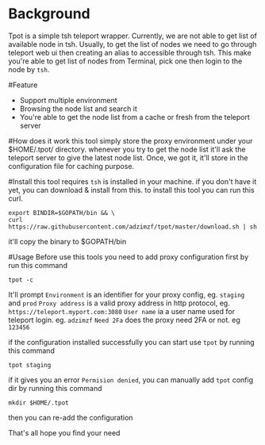# Background
Tpot is a simple tsh teleport wrapper. Currently, we are not able to get list of available node in tsh. Usually, to get the
list of nodes we need to go through teleport web ui then creating an alias to accessible through tsh. This make you're able to
get list of nodes from Terminal, pick one then login to the node by `tsh`.

#Feature
- Support multiple environment
- Browsing the node list and search it
- You're able to get the node list from a cache or fresh from the teleport server

#How does it work
this tool simply store the proxy environment under your $HOME/.tpot/ directory.
whenever you try to get the node list it'll ask the teleport server to give the latest node list. Once, we got it, it'll store
 in the configuration file for caching purpose.

#Install
this tool requires `tsh` is installed in your machine.
if you don't have it yet, you can download & install from this.
to install this tool you can run this curl.
```shell script
export BINDIR=$GOPATH/bin && \
curl  https://raw.githubusercontent.com/adzimzf/tpot/master/download.sh | sh
```

it'll copy the binary to $GOPATH/bin

#Usage
Before use this tools you need to add proxy configuration first by run this command
```shell script
tpot -c
```
It'll prompt 
`Environment` is an identifier for your proxy config, eg. `staging` and `prod`
`Proxy address` is a valid proxy address in http protocol, eg. `https://teleport.myport.com:3080`
`User name` ia a user name used for teleport login. eg. `adzimzf`
`Need 2Fa` does the proxy need 2FA or not. eg `123456`

if the configuration installed successfully you can start use `tpot` by running this command
```shell script
tpot staging
```
if it gives you an error `Permision denied`, you can manually add `tpot` config dir by running this command
```shell script
mkdir $HOME/.tpot
```
then you can re-add the configuration



That's all hope you find your need

